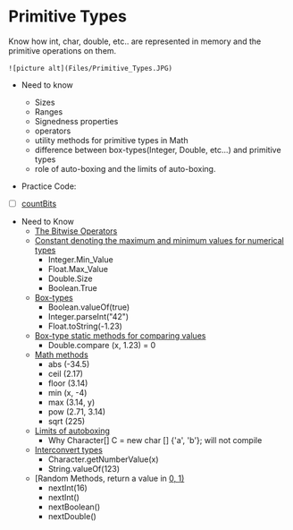 # Primitive Types #

Know how int, char, double, etc.. are represented in memory and the primitive operations on them.

    ![picture alt](Files/Primitive_Types.JPG)

- Need to know 
    - Sizes
    - Ranges
    - Signedness properties
    - operators
    - utility methods for primitive types in Math
    - difference between box-types(Integer, Double, etc...) and primitive types
    - role of auto-boxing and the limits of auto-boxing.

- Practice Code:
- [ ] [countBits](countBits.java)


- Need to Know 
    - [The Bitwise Operators](https://www.tutorialspoint.com/java/java_basic_operators.htm)
    - [Constant denoting the maximum and minimum values for numerical types](#Constant)
        - Integer.Min_Value
        - Float.Max_Value
        - Double.Size
        - Boolean.True
    - [Box-types](#Box)
        - Boolean.valueOf(true)
        - Integer.parseInt("42")
        - Float.toString(-1.23)
    - [Box-type static methods for comparing values]()  
        - Double.compare (x, 1.23) = 0
    - [Math methods](#math)
        - abs (-34.5)
        - ceil (2.17)
        - floor (3.14)
        - min (x, -4)
        - max (3.14, y)
        - pow (2.71, 3.14)
        - sqrt (225)
    - [Limits of autoboxing](#autoboxing) 
        - Why Character[] C = new char [] {'a', 'b'}; will not compile
    - [Interconvert types](#convert) 
        - Character.getNumberValue(x)
        - String.valueOf(123)
    - [Random Methods, return a value in [0, 1)](#randome)
        - nextInt(16)
        - nextInt()
        - nextBoolean()
        - nextDouble()
    
    


